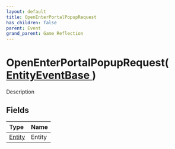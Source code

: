 ```yaml
---
layout: default
title: OpenEnterPortalPopupRequest
has_children: false
parent: Event
grand_parent: Game Reflection
---
```

# OpenEnterPortalPopupRequest( [ EntityEventBase ](/riftbreaker-wiki/docs/game-reflection/events/entity_event_base/) )
Description 

## Fields

| Type | Name |
|:----------|:--------------|
| [Entity](/riftbreaker-wiki/docs/game-reflection/classes/entity/) | Entity |

